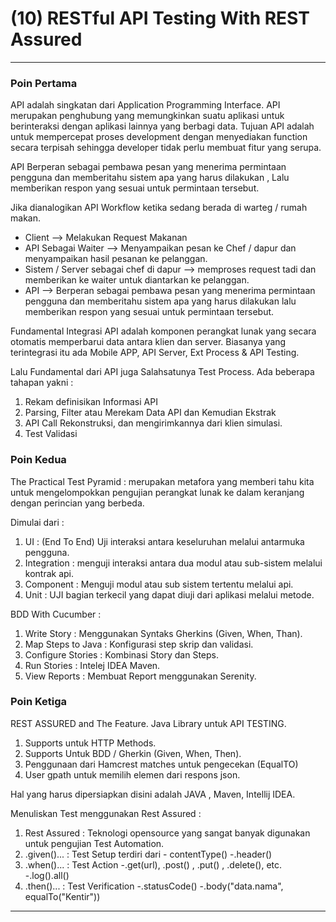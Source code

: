 # (10) RESTful API Testing With REST Assured

---

### Poin Pertama

API adalah singkatan dari Application Programming Interface. API merupakan penghubung yang memungkinkan suatu aplikasi untuk berinteraksi dengan aplikasi lainnya yang berbagi data. Tujuan API adalah untuk mempercepat proses development dengan menyediakan function secara terpisah sehingga developer tidak perlu membuat fitur yang serupa.

API Berperan sebagai pembawa pesan yang menerima permintaan pengguna dan memberitahu sistem apa yang harus dilakukan , Lalu memberikan respon yang sesuai untuk permintaan tersebut.

Jika dianalogikan API Workflow ketika sedang berada di warteg / rumah makan.

- Client --> Melakukan Request Makanan
- API Sebagai Waiter --> Menyampaikan pesan ke Chef / dapur dan menyampaikan hasil pesanan ke pelanggan.
- Sistem / Server sebagai chef di dapur --> memproses request tadi dan memberikan ke waiter untuk diantarkan ke pelanggan.
- API --> Berperan sebagai pembawa pesan yang menerima permintaan pengguna dan memberitahu sistem apa yang harus dilakukan lalu memberikan respon yang sesuai untuk permintaan tersebut.

Fundamental Integrasi API adalah komponen perangkat lunak yang secara otomatis memperbarui data antara klien dan server. Biasanya yang terintegrasi itu ada Mobile APP, API Server, Ext Process & API Testing.

Lalu Fundamental dari API juga Salahsatunya Test Process. Ada beberapa tahapan yakni :

1. Rekam definisikan Informasi API
2. Parsing, Filter atau Merekam Data API dan Kemudian Ekstrak
3. API Call Rekonstruksi, dan mengirimkannya dari klien simulasi.
4. Test Validasi

### Poin Kedua

The Practical Test Pyramid : merupakan metafora yang memberi tahu kita untuk mengelompokkan pengujian perangkat lunak ke dalam keranjang dengan perincian yang berbeda.

Dimulai dari :

1. UI : (End To End) Uji interaksi antara keseluruhan melalui antarmuka pengguna.
2. Integration : menguji interaksi antara dua modul atau sub-sistem melalui kontrak api.
3. Component : Menguji modul atau sub sistem tertentu melalui api.
4. Unit : UJI bagian terkecil yang dapat diuji dari aplikasi melalui metode.

BDD With Cucumber :

1. Write Story : Menggunakan Syntaks Gherkins (Given, When, Than).
2. Map Steps to Java : Konfigurasi step skrip dan validasi.
3. Configure Stories : Kombinasi Story dan Steps.
4. Run Stories : Intelej IDEA Maven.
5. View Reports : Membuat Report menggunakan Serenity.


### Poin Ketiga

REST ASSURED and The Feature. Java Library untuk API TESTING.

1. Supports untuk HTTP Methods.
2. Supports Untuk BDD / Gherkin (Given, When, Then).
3. Penggunaan dari  Hamcrest matches untuk pengecekan (EqualTO)
4. User  gpath untuk memilih elemen dari respons json.

Hal yang harus dipersiapkan disini adalah JAVA , Maven, Intellij IDEA.

Menuliskan Test menggunakan Rest Assured :

1. Rest Assured : Teknologi opensource yang sangat banyak digunakan untuk pengujian Test Automation.
2. .given()...  : Test Setup terdiri dari - contentType() -.header()
3. .when()...   : Test Action -.get(url), .post() , .put() , .delete(), etc. -.log().all()
4. .then()...   : Test Verification -.statusCode() -.body("data.nama", equalTo("Kentir"))


---
